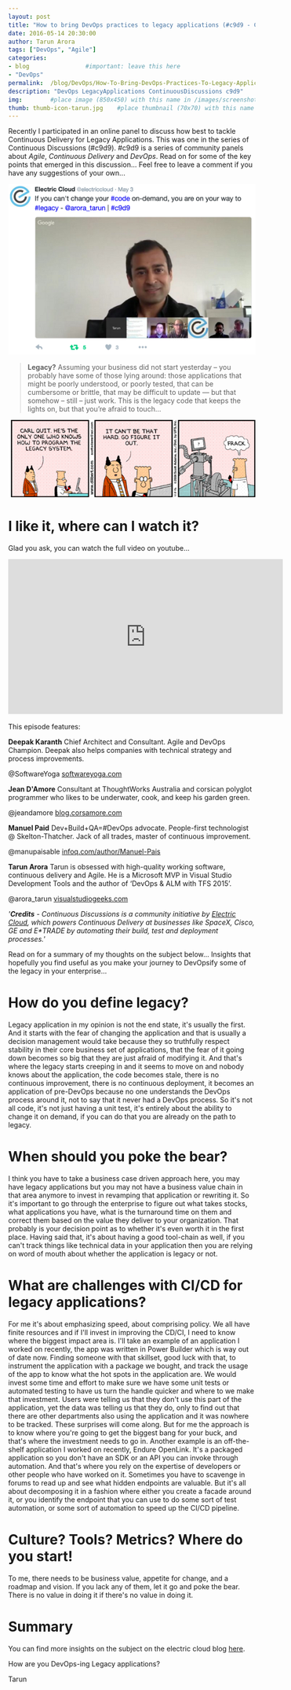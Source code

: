 ```yaml
---
layout: post
title: "How to bring DevOps practices to legacy applications (#c9d9 - ContinuousDiscussions)"
date: 2016-05-14 20:30:00 
author: Tarun Arora 
tags: ["DevOps", "Agile"]
categories:
- blog                #important: leave this here
- "DevOps"
permalink:  /blog/DevOps/How-To-Bring-DevOps-Practices-To-Legacy-Applications-c9d9
description: "DevOps LegacyApplications ContinuousDiscussions c9d9"
img:        #place image (850x450) with this name in /images/screenshots
thumb: thumb-icon-tarun.jpg    #place thumbnail (70x70) with this name in /images/screenshots/thumbs/
---
```

Recently I participated in an online panel to discuss how best to tackle Continuous Delivery for Legacy Applications. This was one in the series of Continuous Discussions (#c9d9). #c9d9 is a series of community panels about _Agile_, _Continuous Delivery_ and _DevOps_. Read on for some of the key points that emerged in this discussion... Feel free to leave a comment if you have any suggestions of your own...     
<!--more--> 

![c9d9 - Tarun in action - DevOps](/images/screenshots/tarun/c9d9-LegacyDevOps.png)

> __Legacy?__ Assuming your business did not start yesterday – you probably have some of those lying around: those applications that might be poorly understood, or poorly tested, that can be cumbersome or brittle, that may be difficult to update — but that somehow – still – just work. This is the legacy code that keeps the lights on, but that you’re afraid to touch…
 
![What is Legacy - DevOps](/images/screenshots/tarun/c9d9-DevOpsWhatIsLegacy.gif)

# I like it, where can I watch it? 
Glad you ask, you can watch the full video on youtube...  

<iframe width="560" height="315" src="https://www.youtube.com/embed/VSDzsZRZyLs" frameborder="0" allowfullscreen></iframe>

This episode features:

__Deepak Karanth__
Chief Architect and Consultant. Agile and DevOps Champion. Deepak also helps companies with technical strategy and process improvements.

@SoftwareYoga [softwareyoga.com](http://softwareyoga.com/)

__Jean D'Amore__
Consultant at ThoughtWorks Australia and corsican polyglot programmer who likes to be underwater, cook, and keep his garden green.

@jeandamore [blog.corsamore.com](https://blog.corsamore.com/)

__Manuel Paid__
Dev+Build+QA=#DevOps advocate. People-first technologist @ Skelton-Thatcher. Jack of all trades, master of continuous improvement.

@manupaisable [infoq.com/author/Manuel-Pais](http://www.infoq.com/author/Manuel-Pais)

__Tarun Arora__
Tarun is obsessed with high-quality working software, continuous delivery and Agile. He is a Microsoft MVP in Visual Studio Development Tools and the author of ‘DevOps & ALM with TFS 2015’.

@arora_tarun [visualstudiogeeks.com](http://www.visualstudiogeeks.com/)

_'__Credits__ - Continuous Discussions is a community initiative by [Electric Cloud](http://electric-cloud.com/powering-continuous-delivery), which powers Continuous Delivery at businesses like SpaceX, Cisco, GE and E*TRADE by automating their build, test and deployment processes.'_

Read on for a summary of my thoughts on the subject below... Insights that hopefully you find useful as you make your journey to DevOpsify some of the legacy in your enterprise...  

# How do you define legacy?
Legacy application in my opinion is not the end state, it's usually the first. And it starts with the fear of changing the application and that is usually a decision management would take because they so truthfully respect stability in their core business set of applications, that the fear of it going down becomes so big that they are just afraid of modifying it. And that's where the legacy starts creeping in and it seems to move on and nobody knows about the application, the code becomes stale, there is no continuous improvement, there is no continuous deployment, it becomes an application of pre-DevOps because no one understands the DevOps process around it, not to say that it never had a DevOps process. So it's not all code, it's not just having a unit test, it's entirely about the ability to change it on demand, if you can do that you are already on the path to legacy.


# When should you poke the bear?
I think you have to take a business case driven approach here, you may have legacy applications but you may not have a business value chain in that area anymore to invest in revamping that application or rewriting it. So it's important to go through the enterprise to figure out what takes stocks, what applications you have, what is the turnaround time on them and correct them based on the value they deliver to your organization. That probably is your decision point as to whether it's even worth it in the first place. Having said that, it's about having a good tool-chain as well, if you can't track things like technical data in your application then you are relying on word of mouth about whether the application is legacy or not.


# What are challenges with CI/CD for legacy applications?
For me it's about emphasizing speed, about comprising policy. We all have finite resources and if I'll invest in improving the CD/CI, I need to know where the biggest impact area is. I'll take an example of an application I worked on recently, the app was written in Power Builder which is way out of date now. Finding someone with that skillset, good luck with that, to instrument the application with a package we bought, and track the usage of the app to know what the hot spots in the application are. We would invest some time and effort to make sure we have some unit tests or automated testing to have us turn the handle quicker and where to we make that investment. Users were telling us that they don't use this part of the application, yet the data was telling us that they do, only to find out that there are other departments also using the application and it was nowhere to be tracked. These surprises will come along. But for me the approach is to know where you're going to get the biggest bang for your buck, and that's where the investment needs to go in. Another example is an off-the-shelf application I worked on recently, Endure OpenLink. It's a packaged application so you don't have an SDK or an API you can invoke through automation. And that's where you rely on the expertise of developers or other people who have worked on it. Sometimes you have to scavenge in forums to read up and see what hidden endpoints are valuable. But it's all about decomposing it in a fashion where either you create a facade around it, or you identify the endpoint that you can use to do some sort of test automation, or some sort of automation to speed up the CI/CD pipeline. 

# Culture? Tools? Metrics? Where do you start!
To me, there needs to be business value, appetite for change, and a roadmap and vision. If you lack any of them, let it go and poke the bear. There is no value in doing it if there's no value in doing it.

# Summary 
You can find more insights on the subject on the electric cloud blog [here](http://electric-cloud.com/blog/2016/05/continuous-discussions-c9d9-podcast-episode-40-cd-legacy-applications/). 

How are you DevOps-ing Legacy applications? 

Tarun 